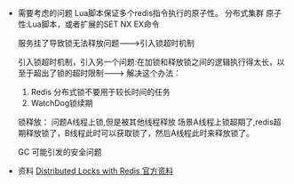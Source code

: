 - 需要考虑的问题
  Lua脚本保证多个redis指令执行的原子性。
  分布式集群
  原子性:Lua脚本，或者扩展的SET NX EX命令
  
  服务挂了导致锁无法释放问题--->引入锁超时机制
  
  引入锁超时机制，引入另一个问题:在加锁和释放锁之间的逻辑执行得太长，以至于超出了锁的超时限制--->
  解决这个办法：
  1. Redis 分布式锁不要用于较长时间的任务
  2. WatchDog锁续期
  
  锁释放：
  问题A线程上锁,但是被其他线程释放
  场景A线程上锁超期了,redis超期释放锁了，B线程此时可以获取锁了，然后A线程此时来释放锁了。
  
  
  GC 可能引发的安全问题
- 资料
  [Distributed Locks with Redis 官方资料](https://redis.io/docs/reference/patterns/distributed-locks/)